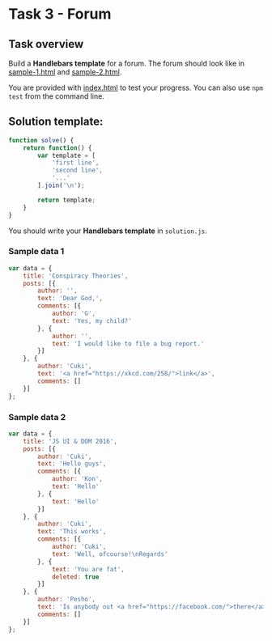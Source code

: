 # Task 3 - Forum

## Task overview

Build a **Handlebars template** for a forum. The forum should look like in [sample-1.html](./task/sample-1.html) and [sample-2.html](./task/sample-2.html).

You are provided with [index.html](./task/index.html) to test your progress. You can also use `npm test` from the command line.

## Solution template:

```js
function solve() {
	return function() {
		var template = [
			'first line',
			'second line',
			'...'
		].join('\n');

		return template;
	}
}
```

You should write your **Handlebars template** in `solution.js`.

### Sample data 1
```js
var data = {
	title: 'Conspiracy Theories',
	posts: [{
		author: '',
		text: 'Dear God,',
		comments: [{
			author: 'G',
			text: 'Yes, my child?'
		}, {
			author: '',
			text: 'I would like to file a bug report.'
		}]
	}, {
		author: 'Cuki',
		text: '<a href="https://xkcd.com/258/">link</a>',
		comments: []
	}]
};
```

### Sample data 2
```js
var data = {
	title: 'JS UI & DOM 2016',
	posts: [{
		author: 'Cuki',
		text: 'Hello guys',
		comments: [{
			author: 'Kon',
			text: 'Hello'
		}, {
			text: 'Hello'
		}]
	}, {
		author: 'Cuki',
		text: 'This works',
		comments: [{
			author: 'Cuki',
			text: 'Well, ofcourse!\nRegards'
		}, {
			text: 'You are fat',
			deleted: true
		}]
	}, {
		author: 'Pesho',
		text: 'Is anybody out <a href="https://facebook.com/">there</a>?',
		comments: []
	}]
};
```
